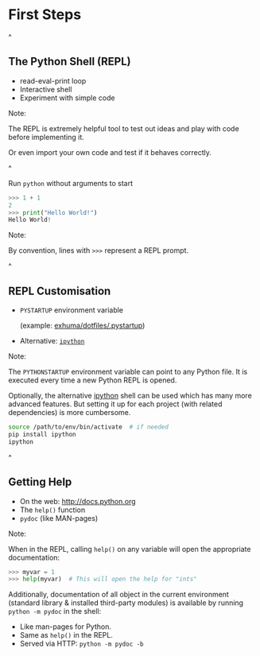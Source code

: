 # First Steps

^

## The Python Shell (REPL)

- read-eval-print loop
- Interactive shell
- Experiment with simple code

Note:

The REPL is extremely helpful tool to test out ideas and play with code before
implementing it.

Or even import your own code and test if it behaves correctly.

^

Run `python` without arguments to start

```py
>>> 1 + 1
2
>>> print("Hello World!")
Hello World!
```

<!-- .element: data-caption="Example REPL session" -->

Note:

By convention, lines with `>>>` represent a REPL prompt.

^

## REPL Customisation

- `PYSTARTUP` environment variable <p class="smallnote">(example: [exhuma/dotfiles/.pystartup][pystartup])</p>
- Alternative: [`ipython`][ipython]

[pystartup]: https://github.com/exhuma/dotfiles/blob/master/.pystartup
[ipython]: https://ipython.org/

Note:

The `PYTHONSTARTUP` environment variable can point to any Python file. It is
executed every time a new Python REPL is opened.

Optionally, the alternative [ipython](https://ipython.org/) shell can be used
which has many more advanced features. But setting it up for each project (with
related dependencies) is more cumbersome.

```bash
source /path/to/env/bin/activate  # if needed
pip install ipython
ipython
```

^

## Getting Help

- On the web: http://docs.python.org
- The `help()` function
- `pydoc` (like MAN-pages)

Note:

When in the REPL, calling `help()` on any variable will open the appropriate
documentation:

```py
>>> myvar = 1
>>> help(myvar)  # This will open the help for "ints"
```

Additionally, documentation of all object in the current environment (standard
library & installed third-party modules) is available by running `python -m pydoc` in the shell:

- Like man-pages for Python.
- Same as `help()` in the REPL.
- Served via HTTP: `python -m pydoc -b`
